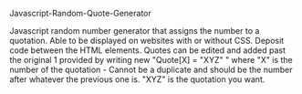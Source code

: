 Javascript-Random-Quote-Generator

Javascript random number generator that assigns the number to a quotation. 
Able to be displayed on websites with or without CSS. Deposit code between the HTML elements. 
Quotes can be edited and added past the original 1 provided by writing new "Quote[X] = "XYZ" "
where "X" is the number of the quotation - Cannot be a duplicate and should be the number after whatever the previous one is. 
"XYZ" is the quotation you want.
